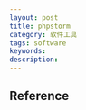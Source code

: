```yaml
---
layout: post
title: phpstorm
category: 软件工具
tags: software
keywords: 
description: 
---
```




## Reference

